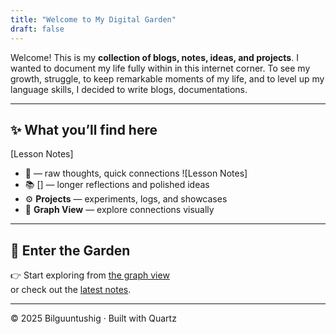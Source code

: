 ```yaml
---
title: "Welcome to My Digital Garden"
draft: false
---
```



Welcome! This is my **collection of blogs, notes, ideas, and projects**.  I wanted to document my life fully within in this internet corner. To see my growth, struggle, to keep remarkable moments of my life, and to level up my language skills, I decided to write blogs, documentations. 

---

## ✨ What you’ll find here

[Lesson Notes] 

- 🌱  — raw thoughts, quick connections  ![Lesson Notes]
- 📚 [] — longer reflections and polished ideas  
- ⚙ **Projects** — experiments, logs, and showcases  
- 🔗 **Graph View** — explore connections visually  

---

## 🚪 Enter the Garden

👉 Start exploring from [the graph view](../graph)  
or check out the [latest notes](../tags/notes).

---

<footer>
© 2025 Bilguuntushig · Built with Quartz
</footer>
